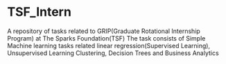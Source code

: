 # TSF_Intern
A repository of tasks related to GRIP(Graduate Rotational Internship Program) at The Sparks Foundation(TSF)
The task consists of Simple Machine learning tasks related linear regression(Supervised Learning), Unsupervised Learning Clustering, Decision Trees and Business Analytics

